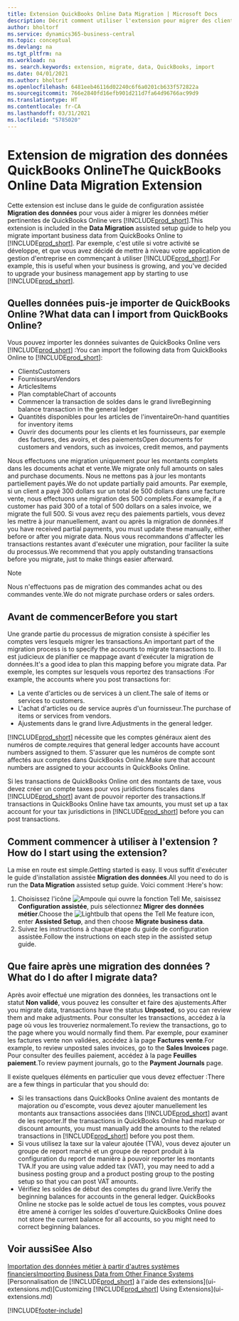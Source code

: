 ```yaml
---
title: Extension QuickBooks Online Data Migration | Microsoft Docs
description: Décrit comment utiliser l'extension pour migrer des clients, des fournisseurs, des articles, et des comptes de QuickBooks Online dans Business Central.
author: bholtorf
ms.service: dynamics365-business-central
ms.topic: conceptual
ms.devlang: na
ms.tgt_pltfrm: na
ms.workload: na
ms. search.keywords: extension, migrate, data, QuickBooks, import
ms.date: 04/01/2021
ms.author: bholtorf
ms.openlocfilehash: 6481eeb46116d02240c6f6a0201cb633f572822a
ms.sourcegitcommit: 766e2840fd16efb901d211d7fa64d96766ac99d9
ms.translationtype: HT
ms.contentlocale: fr-CA
ms.lasthandoff: 03/31/2021
ms.locfileid: "5785020"
---
```

# <a name="the-quickbooks-online-data-migration-extension"></a><span data-ttu-id="b30d6-103">Extension de migration des données QuickBooks Online</span><span class="sxs-lookup"><span data-stu-id="b30d6-103">The QuickBooks Online Data Migration Extension</span></span>

<span data-ttu-id="b30d6-104">Cette extension est incluse dans le guide de configuration assistée **Migration des données** pour vous aider à migrer les données métier pertinentes de QuickBooks Online vers [!INCLUDE[prod_short](includes/prod_short.md)].</span><span class="sxs-lookup"><span data-stu-id="b30d6-104">This extension is included in the **Data Migration** assisted setup guide to help you migrate important business data from QuickBooks Online to [!INCLUDE[prod_short](includes/prod_short.md)].</span></span> <span data-ttu-id="b30d6-105">Par exemple, c'est utile si votre activité se développe, et que vous avez décidé de mettre à niveau votre application de gestion d'entreprise en commençant à utiliser [!INCLUDE[prod_short](includes/prod_short.md)].</span><span class="sxs-lookup"><span data-stu-id="b30d6-105">For example, this is useful when your business is growing, and you've decided to upgrade your business management app by starting to use [!INCLUDE[prod_short](includes/prod_short.md)].</span></span>

## <a name="what-data-can-i-import-from-quickbooks-online"></a><span data-ttu-id="b30d6-106">Quelles données puis-je importer de QuickBooks Online ?</span><span class="sxs-lookup"><span data-stu-id="b30d6-106">What data can I import from QuickBooks Online?</span></span>

<span data-ttu-id="b30d6-107">Vous pouvez importer les données suivantes de QuickBooks Online vers [!INCLUDE[prod_short](includes/prod_short.md)] :</span><span class="sxs-lookup"><span data-stu-id="b30d6-107">You can import the following data from QuickBooks Online to [!INCLUDE[prod_short](includes/prod_short.md)]:</span></span>  

* <span data-ttu-id="b30d6-108">Clients</span><span class="sxs-lookup"><span data-stu-id="b30d6-108">Customers</span></span>
* <span data-ttu-id="b30d6-109">Fournisseurs</span><span class="sxs-lookup"><span data-stu-id="b30d6-109">Vendors</span></span>
* <span data-ttu-id="b30d6-110">Articles</span><span class="sxs-lookup"><span data-stu-id="b30d6-110">Items</span></span>
* <span data-ttu-id="b30d6-111">Plan comptable</span><span class="sxs-lookup"><span data-stu-id="b30d6-111">Chart of accounts</span></span>
* <span data-ttu-id="b30d6-112">Commencer la transaction de soldes dans le grand livre</span><span class="sxs-lookup"><span data-stu-id="b30d6-112">Beginning balance transaction in the general ledger</span></span>
* <span data-ttu-id="b30d6-113">Quantités disponibles pour les articles de l'inventaire</span><span class="sxs-lookup"><span data-stu-id="b30d6-113">On-hand quantities for inventory items</span></span>
* <span data-ttu-id="b30d6-114">Ouvrir des documents pour les clients et les fournisseurs, par exemple des factures, des avoirs, et des paiements</span><span class="sxs-lookup"><span data-stu-id="b30d6-114">Open documents for customers and vendors, such as invoices, credit memos, and payments</span></span>

<span data-ttu-id="b30d6-115">Nous effectuons une migration uniquement pour les montants complets dans les documents achat et vente.</span><span class="sxs-lookup"><span data-stu-id="b30d6-115">We migrate only full amounts on sales and purchase documents.</span></span> <span data-ttu-id="b30d6-116">Nous ne mettons pas à jour les montants partiellement payés.</span><span class="sxs-lookup"><span data-stu-id="b30d6-116">We do not update partially paid amounts.</span></span> <span data-ttu-id="b30d6-117">Par exemple, si un client a payé 300 dollars sur un total de 500 dollars dans une facture vente, nous effectuons une migration des 500 complets.</span><span class="sxs-lookup"><span data-stu-id="b30d6-117">For example, if a customer has paid 300 of a total of 500 dollars on a sales invoice, we migrate the full 500.</span></span> <span data-ttu-id="b30d6-118">Si vous avez reçu des paiements partiels, vous devez les mettre à jour manuellement, avant ou après la migration de données.</span><span class="sxs-lookup"><span data-stu-id="b30d6-118">If you have received partial payments, you must update these manually, either before or after you migrate data.</span></span> <span data-ttu-id="b30d6-119">Nous vous recommandons d'affecter les transactions restantes avant d'exécuter une migration, pour faciliter la suite du processus.</span><span class="sxs-lookup"><span data-stu-id="b30d6-119">We recommend that you apply outstanding transactions before you migrate, just to make things easier afterward.</span></span>

> [!NOTE]  
> <span data-ttu-id="b30d6-120">Nous n'effectuons pas de migration des commandes achat ou des commandes vente.</span><span class="sxs-lookup"><span data-stu-id="b30d6-120">We do not migrate purchase orders or sales orders.</span></span>

## <a name="before-you-start"></a><span data-ttu-id="b30d6-121">Avant de commencer</span><span class="sxs-lookup"><span data-stu-id="b30d6-121">Before you start</span></span>

<span data-ttu-id="b30d6-122">Une grande partie du processus de migration consiste à spécifier les comptes vers lesquels migrer les transactions.</span><span class="sxs-lookup"><span data-stu-id="b30d6-122">An important part of the migration process is to specify the accounts to migrate transactions to.</span></span> <span data-ttu-id="b30d6-123">Il est judicieux de planifier ce mappage avant d'exécuter la migration de données.</span><span class="sxs-lookup"><span data-stu-id="b30d6-123">It's a good idea to plan this mapping before you migrate data.</span></span> <span data-ttu-id="b30d6-124">Par exemple, les comptes sur lesquels vous reportez des transactions :</span><span class="sxs-lookup"><span data-stu-id="b30d6-124">For example, the accounts where you post transactions for:</span></span>  

* <span data-ttu-id="b30d6-125">La vente d'articles ou de services à un client.</span><span class="sxs-lookup"><span data-stu-id="b30d6-125">The sale of items or services to customers.</span></span>
* <span data-ttu-id="b30d6-126">L'achat d'articles ou de service auprès d'un fournisseur.</span><span class="sxs-lookup"><span data-stu-id="b30d6-126">The purchase of items or services from vendors.</span></span>  
* <span data-ttu-id="b30d6-127">Ajustements dans le grand livre.</span><span class="sxs-lookup"><span data-stu-id="b30d6-127">Adjustments in the general ledger.</span></span>  

[!INCLUDE[prod_short](includes/prod_short.md)] <span data-ttu-id="b30d6-128">nécessite que les comptes généraux aient des numéros de compte.</span><span class="sxs-lookup"><span data-stu-id="b30d6-128">requires that general ledger accounts have account numbers assigned to them.</span></span> <span data-ttu-id="b30d6-129">S'assurer que les numéros de compte sont affectés aux comptes dans QuickBooks Online.</span><span class="sxs-lookup"><span data-stu-id="b30d6-129">Make sure that account numbers are assigned to your accounts in QuickBooks Online.</span></span>

<span data-ttu-id="b30d6-130">Si les transactions de QuickBooks Online ont des montants de taxe, vous devez créer un compte taxes pour vos juridictions fiscales dans [!INCLUDE[prod_short](includes/prod_short.md)] avant de pouvoir reporter des transactions.</span><span class="sxs-lookup"><span data-stu-id="b30d6-130">If transactions in QuickBooks Online have tax amounts, you must set up a tax account for your tax jurisdictions in [!INCLUDE[prod_short](includes/prod_short.md)] before you can post transactions.</span></span>

## <a name="how-do-i-start-using-the-extension"></a><span data-ttu-id="b30d6-131">Comment commencer à utiliser à l'extension ?</span><span class="sxs-lookup"><span data-stu-id="b30d6-131">How do I start using the extension?</span></span>

<span data-ttu-id="b30d6-132">La mise en route est simple.</span><span class="sxs-lookup"><span data-stu-id="b30d6-132">Getting started is easy.</span></span> <span data-ttu-id="b30d6-133">Il vous suffit d'exécuter le guide d'installation assistée **Migration des données**.</span><span class="sxs-lookup"><span data-stu-id="b30d6-133">All you need to do is run the **Data Migration** assisted setup guide.</span></span> <span data-ttu-id="b30d6-134">Voici comment :</span><span class="sxs-lookup"><span data-stu-id="b30d6-134">Here's how:</span></span>

1. <span data-ttu-id="b30d6-135">Choisissez l'icône ![Ampoule qui ouvre la fonction Tell Me](media/ui-search/search_small.png "Dites-moi ce que vous voulez faire"), saisissez **Configuration assistée**, puis sélectionnez **Migrer des données métier**.</span><span class="sxs-lookup"><span data-stu-id="b30d6-135">Choose the ![Lightbulb that opens the Tell Me feature](media/ui-search/search_small.png "Tell me what you want to do") icon, enter **Assisted Setup**, and then choose **Migrate business data**.</span></span>
2. <span data-ttu-id="b30d6-136">Suivez les instructions à chaque étape du guide de configuration assistée.</span><span class="sxs-lookup"><span data-stu-id="b30d6-136">Follow the instructions on each step in the assisted setup guide.</span></span>

## <a name="what-do-i-do-after-i-migrate-data"></a><span data-ttu-id="b30d6-137">Que faire après une migration des données ?</span><span class="sxs-lookup"><span data-stu-id="b30d6-137">What do I do after I migrate data?</span></span>

<span data-ttu-id="b30d6-138">Après avoir effectué une migration des données, les transactions ont le statut **Non validé**, vous pouvez les consulter et faire des ajustements.</span><span class="sxs-lookup"><span data-stu-id="b30d6-138">After you migrate data, transactions have the status **Unposted**, so you can review them and make adjustments.</span></span> <span data-ttu-id="b30d6-139">Pour consulter les transactions, accédez à la page où vous les trouveriez normalement.</span><span class="sxs-lookup"><span data-stu-id="b30d6-139">To review the transactions, go to the page where you would normally find them.</span></span> <span data-ttu-id="b30d6-140">Par exemple, pour examiner les factures vente non validées, accédez à la page **Factures vente**.</span><span class="sxs-lookup"><span data-stu-id="b30d6-140">For example, to review unposted sales invoices, go to the **Sales Invoices** page.</span></span> <span data-ttu-id="b30d6-141">Pour consulter des feuilles paiement, accédez à la page **Feuilles paiement**.</span><span class="sxs-lookup"><span data-stu-id="b30d6-141">To review payment journals, go to the **Payment Journals** page.</span></span>  

<span data-ttu-id="b30d6-142">Il existe quelques éléments en particulier que vous devez effectuer :</span><span class="sxs-lookup"><span data-stu-id="b30d6-142">There are a few things in particular that you should do:</span></span>

* <span data-ttu-id="b30d6-143">Si les transactions dans QuickBooks Online avaient des montants de majoration ou d'escompte, vous devez ajouter manuellement les montants aux transactions associées dans [!INCLUDE[prod_short](includes/prod_short.md)] avant de les reporter.</span><span class="sxs-lookup"><span data-stu-id="b30d6-143">If the transactions in QuickBooks Online had markup or discount amounts, you must manually add the amounts to the related transactions in [!INCLUDE[prod_short](includes/prod_short.md)] before you post them.</span></span>
* <span data-ttu-id="b30d6-144">Si vous utilisez la taxe sur la valeur ajoutée (TVA), vous devez ajouter un groupe de report marché et un groupe de report produit à la configuration du report de manière à pouvoir reporter les montants TVA.</span><span class="sxs-lookup"><span data-stu-id="b30d6-144">If you are using value added tax (VAT), you may need to add a business posting group and a product posting group to the posting setup so that you can post VAT amounts.</span></span>
* <span data-ttu-id="b30d6-145">Vérifiez les soldes de début des comptes du grand livre.</span><span class="sxs-lookup"><span data-stu-id="b30d6-145">Verify the beginning balances for accounts in the general ledger.</span></span> <span data-ttu-id="b30d6-146">QuickBooks Online ne stocke pas le solde actuel de tous les comptes, vous pouvez être amené à corriger les soldes d'ouverture.</span><span class="sxs-lookup"><span data-stu-id="b30d6-146">QuickBooks Online does not store the current balance for all accounts, so you might need to correct beginning balances.</span></span>

## <a name="see-also"></a><span data-ttu-id="b30d6-147">Voir aussi</span><span class="sxs-lookup"><span data-stu-id="b30d6-147">See Also</span></span>

[<span data-ttu-id="b30d6-148">Importation des données métier à partir d'autres systèmes financiers</span><span class="sxs-lookup"><span data-stu-id="b30d6-148">Importing Business Data from Other Finance Systems</span></span>](across-import-data-configuration-packages.md)  
<span data-ttu-id="b30d6-149">[Personnalisation de [!INCLUDE[prod_short](includes/prod_short.md)] à l'aide des extensions](ui-extensions.md)</span><span class="sxs-lookup"><span data-stu-id="b30d6-149">[Customizing [!INCLUDE[prod_short](includes/prod_short.md)] Using Extensions](ui-extensions.md)</span></span>  


[!INCLUDE[footer-include](includes/footer-banner.md)]